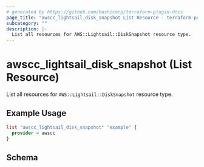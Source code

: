 ```yaml
---
# generated by https://github.com/hashicorp/terraform-plugin-docs
page_title: "awscc_lightsail_disk_snapshot List Resource - terraform-provider-awscc"
subcategory: ""
description: |-
  List all resources for AWS::Lightsail::DiskSnapshot resource type.
---
```


# awscc_lightsail_disk_snapshot (List Resource)

List all resources for `AWS::Lightsail::DiskSnapshot` resource type.

## Example Usage

```terraform
list "awscc_lightsail_disk_snapshot" "example" {
  provider = awscc
}
```

<!-- schema generated by tfplugindocs -->
## Schema
